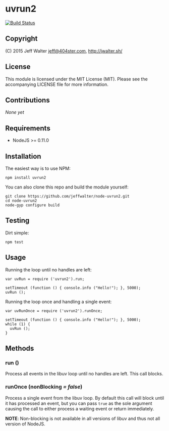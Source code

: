 uvrun2
======

[![Build Status](https://travis-ci.org/jeffwalter/node-uvrun2.svg?branch=master)](https://travis-ci.org/jeffwalter/node-uvrun2)

Copyright
---------
(C) 2015 Jeff Walter <jeff@404ster.com>, http://jwalter.sh/

License
-------

This module is licensed under the MIT License (MIT). Please see the
accompanying LICENSE file for more information.

Contributions
-------------
*None yet*

Requirements
------------

* NodeJS >= 0.11.0

Installation
------------

The easiest way is to use NPM:

    npm install uvrun2

You can also clone this repo and build the module yourself:

    git clone https://github.com/jeffwalter/node-uvrun2.git
    cd node-uvrun2
    node-gyp configure build

Testing
-------

Dirt simple:

    npm test

Usage
-----

Running the loop until no handles are left:

    var uvRun = require ('uvrun2').run;

    setTimeout (function () { console.info ("Hello!"); }, 5000);
    uvRun ();

Running the loop once and handling a single event:

    var uvRunOnce = require ('uvrun2').runOnce;

    setTimeout (function () { console.info ("Hello!"); }, 5000);
    while (1) {
      uvRun ();
    }

Methods
-------

### run ()

Process all events in the libuv loop until no handles are left. This call
blocks.

### runOnce (nonBlocking *= false*)

Process a single event from the libuv loop. By default this call will block
until it has processed an event, but you can pass `true` as the sole argument
causing the call to either process a waiting event or return immediately.

**NOTE**: Non-blocking is not available in all versions of libuv and thus not all version of NodeJS.

